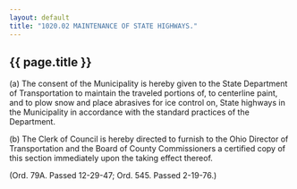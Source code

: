 ```yaml
---
layout: default 
title: "1020.02 MAINTENANCE OF STATE HIGHWAYS."
---
```


{{ page.title }}
----------------

​(a) The consent of the Municipality is hereby given to the State
Department of Transportation to maintain the traveled portions of, to
centerline paint, and to plow snow and place abrasives for ice control
on, State highways in the Municipality in accordance with the standard
practices of the Department.

​(b) The Clerk of Council is hereby directed to furnish to the Ohio
Director of Transportation and the Board of County Commissioners a
certified copy of this section immediately upon the taking effect
thereof.

(Ord. 79A. Passed 12-29-47; Ord. 545. Passed 2-19-76.)
